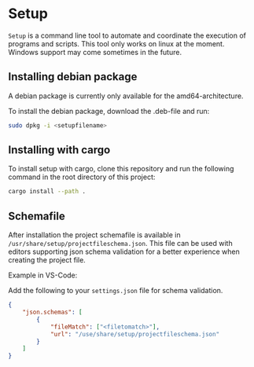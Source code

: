 # Setup

`Setup` is a command line tool to automate and coordinate the execution of programs and scripts.
This tool only works on linux at the moment. Windows support may come sometimes in the future.

## Installing debian package

A debian package is currently only available for the amd64-architecture.

To install the debian package, download the .deb-file and run:

```bash
sudo dpkg -i <setupfilename>
```

## Installing with cargo

To install setup with cargo, clone this repository and run the following command in the root directory of this project:

```bash
cargo install --path .
```

## Schemafile

After installation the project schemafile is available in `/usr/share/setup/projectfileschema.json`.
This file can be used with editors supporting json schema validation for a better experience when creating
the project file.

Example in VS-Code:

Add the following to your `settings.json` file for schema validation.

```json
{
    "json.schemas": [
        {
            "fileMatch": ["<filetomatch>"],
            "url": "/use/share/setup/projectfileschema.json"
        }
    ]
}
```
